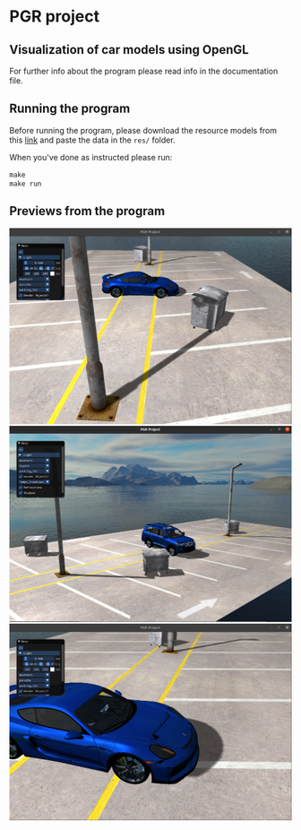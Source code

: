 # PGR project

## Visualization of car models using OpenGL
For further info about the program please read info in the documentation file.

## Running the program
Before running the program, please download the resource models from this [link](https://drive.google.com/file/d/1DvoFTtIjb8tzNaZdCAEUU2CrXXCO3kOS/view?usp=sharing) and paste the data in the `res/` folder.

When you've done as instructed please run:
```
make
make run
```

## Previews from the program
![Sample1](images/shadows2.png "Sample1")
![Sample2](images/objects1.png "Sample2")
![Sample3](images/reflections.png "Sample3")

